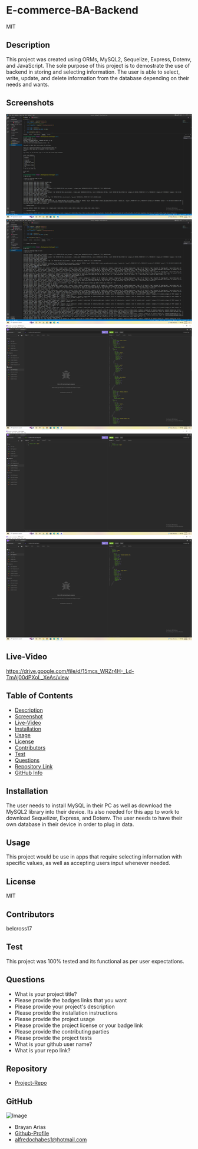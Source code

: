 
  # **E-commerce-BA-Backend**
    
  MIT

  ## Description

  This project was created using ORMs, MySQL2, Sequelize, Express, Dotenv, and JavaScript. The sole purpose of this project is to demostrate the use of backend in storing and selecting information. The user is able to select, write, update, and delete information from the database depending on their needs and wants.

  ## Screenshots

  ![screenshot](./assets/images/Screenshot%20(40).png)
  ![screenshot](./assets/images/Screenshot%20(41).png)
  ![screenshot](./assets/images/Screenshot%20(42).png)
  ![screenshot](./assets/images/Screenshot%20(43).png)
  ![screenshot](./assets/images/Screenshot%20(44).png)

  ## Live-Video

 https://drive.google.com/file/d/15mcs_WRZr4H-_Ld-TmAj00dPXoL_XeAs/view

  ## Table of Contents

  - [Description](#Description)
  - [Screenshot](#Screenshots)
  - [Live-Video](#Live-Video)
  - [Installation](#Installation)
  - [Usage](#Usage)
  - [License](#License)
  - [Contributors](#Contributors)
  - [Test](#Test)
  - [Questions](#Questions)
  - [Repository Link](#Repository)
  - [GitHub Info](#GitHub)

  ## Installation

  The user needs to install MySQL in their PC as well as download the MySQL2 library into their device. Its also needed for this app to work to download Sequelizer, Express, and Dotenv. The user needs to have their own database in their device in order to plug in data.

  ## Usage

  This project would be use in apps that require selecting information with specific values, as well as accepting users input whenever needed.

  ## License

  MIT

  ## Contributors

  belcross17

  ## Test

  This project was 100% tested and its functional as per user expectations.

  ## Questions

  - What is your project title?
  - Please provide the badges links that you want
  - Please provide your project's description
  - Please provide the installation instructions
  - Please provide the project usage
  - Please provide the project license or your badge link
  - Please provide the contributing parties
  - Please provide the project tests
  - What is your github user name?
  - What is your repo link?

  ## Repository

  - [Project-Repo](https://github.com/belcross17/E-commerce-BA-backend)

  ## GitHub

  ![Image](https://avatars.githubusercontent.com/u/103907742?v=4)
  - Brayan Arias
  - [Github-Profile](https://github.com/belcross17)
  - alfredochabes1@hotmail.com

